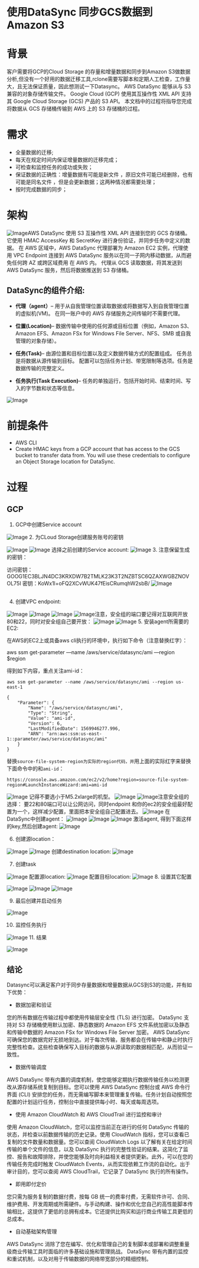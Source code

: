 # 使用DataSync 同步GCS数据到Amazon S3

# 背景

客户需要将GCP的Cloud Storage 的存量和增量数据和同步到Amazon S3做数据分析,但没有一个好用的数据迁移工具,rclone需要写脚本和定期人工检查，工作量大，且无法保证质量，因此想测试一下Datasync。
AWS DataSync 能够从与 S3 兼容的对象存储传输文件。 Google Cloud (GCP) 使用其互操作性 XML API 支持其 Google Cloud Storage (GCS) 产品的 S3 API。 本文档中的过程将指导您完成将数据从 GCS 存储桶传输到 AWS 上的 S3 存储桶的过程。

# 需求

* 全量数据的迁移;
* 每天在规定时间内保证增量数据的迁移完成；
* 可检查和监控任务的成功或失败；
* 保证数据的正确性：增量数据有可能是新文件 ，原旧文件可能已经删除，也有可能是同名文件 ，但是会更新数据；这两种情况都需要处理；
* 按时完成数据的同步；

# 架构

![Image](https://github.com/wjl120/Data-migration/blob/main/images/Datasync%20%E6%9E%B6%E6%9E%84%E5%9B%BE.png)AWS DataSync 使用 S3 互操作性 XML API 连接到您的 GCS 存储桶。 它使用 HMAC AccessKey 和 SecretKey 进行身份验证，并同步任务中定义的数据。 在 AWS 区域中，AWS DataSync 代理部署为 Amazon EC2 实例，代理使用 VPC Endpoint 连接到 AWS DataSync 服务以在同一子网内移动数据，从而避免任何跨 AZ 或跨区域费用 在 AWS 内。 代理从 GCS 读取数据，将其发送到 AWS DataSync 服务，然后将数据推送到 S3 存储桶。

## DataSync的组件介绍:



* **代理（agent）**– 用于从自我管理位置读取数据或将数据写入到自我管理位置的虚拟机(VM)。 在同一账户中的 AWS 存储服务之间传输时不需要代理。

* **位置(Location)**– 数据传输中使用的任何源或目标位置（例如，Amazon S3、Amazon EFS、Amazon FSx for Windows File Server、NFS、SMB 或自我管理的对象存储）。

* **任务(Task)**– 由源位置和目标位置以及定义数据传输方式的配置组成。 任务总是将数据从源传输到目标。 配置可以包括任务计划、带宽限制等选项。任务是数据传输的完整定义。

* **任务执行(Task Execution)**– 任务的单独运行，包括开始时间、结束时间、写入的字节数和状态等信息。

![Image](https://github.com/wjl120/Data-migration/blob/main/images/%E4%BB%BB%E5%8A%A1%E7%8A%B6%E6%80%81%E5%9B%BE.png)
# 前提条件

* AWS CLI  
* Create HMAC keys from a GCP account that has access to the GCS bucket to transfer data from. You will  use these credentials to configure an Object Storage location for DataSync.



# 过程

## GCP

1. GCP中创建Service account

![Image](https://github.com/wjl120/Data-migration/blob/main/images/service%20account1.png)
2. 为CLoud Storage创建服务账号的密钥


![Image](https://github.com/wjl120/Data-migration/blob/main/images/Service%20account2.png)
![Image](https://github.com/wjl120/Data-migration/blob/main/images/Service%20account3.png)
选择之前创建的Service account:
![Image](https://github.com/wjl120/Data-migration/blob/main/images/Service%20account4.png)
3. 注意保留生成的密钥：

访问密钥：GOOG1EC3BLJN4DC3KRXDW7B2TMLK23K3T2NZBTSC6QZAXWGBZNOVOL75I
密钥：KoWx1l+oFQ2XCvWUK47fEisCRumqhW2sbB/
![Image](https://github.com/wjl120/Data-migration/blob/main/images/Service%20account5.png)
## 

4. 创建VPC endpoint:


![Image](https://github.com/wjl120/Data-migration/blob/main/images/vpcendpoint1.png)
![Image](https://github.com/wjl120/Data-migration/blob/main/images/vpcendpoint2.png)
![Image](https://github.com/wjl120/Data-migration/blob/main/images/vpcendpoint3.png)
![Image](https://github.com/wjl120/Data-migration/blob/main/images/vpcendpoint4.png)注意，安全组的端口要记得对互联网开放80和22，同时对安全组自己要开放：
![Image](https://github.com/wjl120/Data-migration/blob/main/images/vpcendpoint5.png)
![Image](https://github.com/wjl120/Data-migration/blob/main/images/vpcendpoint6.png)
5. 安装agent所需要的EC2:

在AWS的EC2上或具备aws cli执行的环境中，执行如下命令（注意替换红字）：

aws ssm get-parameter —name /aws/service/datasync/ami —region $region

得到如下内容，重点关注ami-id：

```
aws ssm get-parameter --name /aws/service/datasync/ami --region us-east-1                              

{
    "Parameter": {
        "Name": "/aws/service/datasync/ami",
        "Type": "String",
        "Value": "ami-id",
        "Version": 6,
        "LastModifiedDate": 1569946277.996,
        "ARN": "arn:aws:ssm:us-east-1::parameter/aws/service/datasync/ami"
    }
}
```

替换`source-file-system-region为实际的region代码，并`用上面的实际红字来替换下面命令中的和`ami-id`：

```
https://console.aws.amazon.com/ec2/v2/home?region=source-file-system-region#LaunchInstanceWizard:ami=ami-id
```

![Image](https://github.com/wjl120/Data-migration/blob/main/images/agent1.png)
记得不要选小于M5.2xlarge的机型。
![Image](https://github.com/wjl120/Data-migration/blob/main/images/agent2.png)
![Image](https://github.com/wjl120/Data-migration/blob/main/images/agent3.png)注意安全组的选择：
要22和80端口可以让公网访问，同时endpoint 和你的ec2的安全组最好配置为一个，这样减少配置，里面把本安全组自己配置进去。
![Image](https://github.com/wjl120/Data-migration/blob/main/images/agent4.png)
在DataSync中创建agent：
![Image](https://github.com/wjl120/Data-migration/blob/main/images/agent5.png)
![Image](https://github.com/wjl120/Data-migration/blob/main/images/agent6.png)
![Image](https://github.com/wjl120/Data-migration/blob/main/images/agent7.png)
激活agent, 得到下面这样的key,然后创建agent:
![Image](https://github.com/wjl120/Data-migration/blob/main/images/agent8.png)



6. 创建源location：

![Image](https://github.com/wjl120/Data-migration/blob/main/images/slocation1.png)
![Image](https://github.com/wjl120/Data-migration/blob/main/images/slocation2.png)
创建destination location:
![Image](https://github.com/wjl120/Data-migration/blob/main/images/dlocation1.png)


7. 创建task

![Image](https://github.com/wjl120/Data-migration/blob/main/images/task1.png)
配置源location:
![Image](https://github.com/wjl120/Data-migration/blob/main/images/task2.png)
配置目标location:
![Image](https://github.com/wjl120/Data-migration/blob/main/images/task3.png)
8. 设置其它配置

![Image](https://github.com/wjl120/Data-migration/blob/main/images/task4.png)
![Image](https://github.com/wjl120/Data-migration/blob/main/images/task5.png)
![Image](https://github.com/wjl120/Data-migration/blob/main/images/task6.png)

9. 最后创建并启动任务

![Image](https://github.com/wjl120/Data-migration/blob/main/images/task7.png)


10. 监控任务执行

![Image](https://github.com/wjl120/Data-migration/blob/main/images/task8.png)
11. 结果

![Image](https://github.com/wjl120/Data-migration/blob/main/images/task9.png)
## 结论

Datasync可以满足客户对于同步存量数据和增量数据从GCS到S3的功能，并有如下优势：

* 数据加密和验证 

您的所有数据在传输过程中都使用传输层安全性 (TLS) 进行加密。 DataSync 支持对 S3 存储桶使用默认加密、静态数据的 Amazon EFS 文件系统加密以及静态和传输中数据的 Amazon FSx for Windows File Server 加密。 AWS DataSync 可确保您的数据完好无损地到达。对于每次传输，服务都会在传输中和静止时执行完整性检查。这些检查确保写入目标的数据与从源读取的数据相匹配，从而验证一致性。 

* 数据传输调度 

AWS DataSync 带有内置的调度机制，使您能够定期执行数据传输任务以检测更改从源存储系统复制到目标。您可以使用 AWS DataSync 控制台或 AWS 命令行界面 (CLI) 安排您的任务，而无需编写脚本来管理重复传输。任务计划自动按照您配置的计划运行任务，控制台中直接提供每小时、每天或每周选项。 

* 使用 Amazon CloudWatch 和 AWS CloudTrail 进行监控和审计 

使用 Amazon CloudWatch，您可以监控当前正在进行的任何 DataSync 传输的状态，并检查以前数据传输的历史记录。使用 CloudWatch 指标，您可以查看已复制的文件数量和数据量。您可以查阅 CloudWatch Logs 以了解有关在给定时间传输的单个文件的信息，以及 DataSync 执行的完整性验证的结果。这简化了监控、报告和故障排除，并使您能够及时向利益相关者提供更新。此外，可以在您的传输任务完成时触发 CloudWatch Events，从而实现依赖工作流的自动化。出于审计目的，您可以查阅 AWS CloudTrail，它记录了 DataSync 执行的所有操作。 

* 即用即付定价 

您只需为服务复制的数据付费，按每 GB 统一的费率付费，无需软件许可、合同、维护费用、开发周期或所需硬件。与手动构建、操作和优化您自己的高性能脚本传输相比，这提供了更低的总拥有成本。它还提供比购买和运行商业传输工具更低的总成本。 

* 自动基础架构管理 

AWS DataSync 消除了您在编写、优化和管理自己的复制脚本或部署和调整重量级商业传输工具时面临的许多基础设施和管理挑战。 DataSync 带有内置的监控和重试机制，以及对用于传输数据的网络带宽部分的精细控制。

